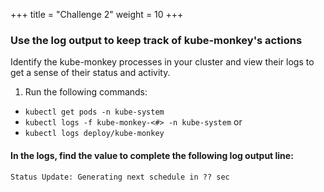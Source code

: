 +++
title = "Challenge 2"
weight = 10
+++

### Use the log output to keep track of kube-monkey's actions

Identify the kube-monkey processes in your cluster and view their logs to get a sense of their status and activity.

1. Run the following commands:
  - `kubectl get pods -n kube-system`
  - `kubectl logs -f kube-monkey-<#> -n kube-system`
  or 
  - `kubectl logs deploy/kube-monkey`
  
#### In the logs, find the value to complete the following log output line: 
  `Status Update: Generating next schedule in ?? sec`
